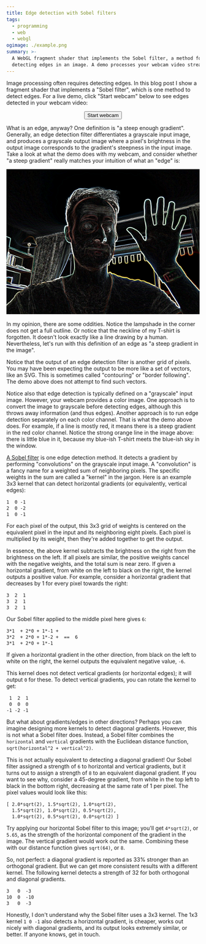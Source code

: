 ```yaml
---
title: Edge detection with Sobel filters
tags:
  - programming
  - web
  - webgl
ogimage: ./example.png
summary: >-
  A WebGL fragment shader that implements the Sobel filter, a method for
  detecting edges in an image. A demo processes your webcam video stream.
---
```


Image processing often requires detecting edges.
In this blog post I show a fragment shader that implements a "Sobel filter",
which is one method to detect edges.
For a live demo,
click "Start webcam" below
to see edges detected in your webcam video:

<canvas id="display" style="max-width: initial; display: none;"></canvas>
<div style="text-align: center">
  <button onclick="startWebcam(); this.parentElement.removeChild(this)">Start webcam</button>
</div>
<video id="webcamVideo" style="display: none;"></video>

<script id="vertex-shader" type="glsl">
    attribute vec2 c;
    void main(void) {
      gl_Position=vec4(c, 0.0, 1.0);
    }
</script>

<script id="fragment-shader" type="glsl">
    precision mediump float;
    uniform sampler2D tex;
    uniform vec2 texSize;
    vec3 texRGB(vec2 coord) {
      return texture2D(tex, coord).rgb;
    }
    vec3 sobel(vec2 coord, vec2 v, vec2 h) {
      vec3 total = vec3(0.);
      total += texRGB(coord + h - v);
      total += texRGB(coord - h - v) * -1.;
      total += texRGB(coord + h)     *  2.;
      total += texRGB(coord - h)     * -2.;
      total += texRGB(coord + h + v);
      total += texRGB(coord - h + v) * -1.;

      return total;
    }
    void main(void) {
      vec2 coord = gl_FragCoord.xy / texSize;

      vec2 pxSize = 1./texSize;

      vec2 v = vec2(0., pxSize.y);
      vec2 h = vec2(pxSize.x, 0.);

      vec3 vertical = sobel(coord, v, h);
      vec3 horizontal = sobel(coord, h, v);

      gl_FragColor = vec4(sqrt(vertical*vertical + horizontal*horizontal), 1.);
    }
</script>

<script type="text/javascript">
    const webcamVideoEl = document.getElementById("webcamVideo");
    const displayCanvasEl = document.getElementById("display");
    const gl = displayCanvasEl.getContext("webgl");

    const vs = gl.createShader(gl.VERTEX_SHADER);
    gl.shaderSource(vs, document.getElementById("vertex-shader").innerText);
    gl.compileShader(vs);

    const fs = gl.createShader(gl.FRAGMENT_SHADER);
    gl.shaderSource(fs, document.getElementById("fragment-shader").innerText);
    gl.compileShader(fs);
    if (!gl.getShaderParameter(fs, gl.COMPILE_STATUS)) {
      console.error(gl.getShaderInfoLog(fs));
    }

    const prog = gl.createProgram();
    gl.attachShader(prog, vs);
    gl.attachShader(prog, fs);
    gl.linkProgram(prog);
    gl.useProgram(prog);

    const vb = gl.createBuffer();
    gl.bindBuffer(gl.ARRAY_BUFFER, vb);
    gl.bufferData(gl.ARRAY_BUFFER, new Float32Array([ -1,1,  -1,-1,  1,-1,  1,1 ]), gl.STATIC_DRAW);

    const coordLoc = gl.getAttribLocation(prog, 'c');
    gl.vertexAttribPointer(coordLoc, 2, gl.FLOAT, false, 0, 0);
    gl.enableVertexAttribArray(coordLoc);

    gl.activeTexture(gl.TEXTURE0);
    const tex = gl.createTexture();
    gl.bindTexture(gl.TEXTURE_2D, tex);

    gl.texParameteri(gl.TEXTURE_2D, gl.TEXTURE_WRAP_S, gl.CLAMP_TO_EDGE);
    gl.texParameteri(gl.TEXTURE_2D, gl.TEXTURE_WRAP_T, gl.CLAMP_TO_EDGE);
    gl.texParameteri(gl.TEXTURE_2D, gl.TEXTURE_MIN_FILTER, gl.LINEAR);

    const texLoc = gl.getUniformLocation(prog, "tex");
    const texSizeLoc = gl.getUniformLocation(prog, "texSize");

    function startWebcam() {
      navigator.mediaDevices.getUserMedia({ video: {
            facingMode: "user",
            width: { ideal: 320 },
            height: { ideal: 240 } } }).then(stream => {
        displayCanvasEl.style.display = "block";
        webcamVideoEl.srcObject = stream;
        webcamVideoEl.play();
        function processFrame(now, metadata) {
          displayCanvasEl.width = metadata.width;
          displayCanvasEl.height = metadata.height;
          gl.viewport(0, 0, metadata.width, metadata.height);
          gl.texImage2D(gl.TEXTURE_2D, 0, gl.RGB, gl.RGB, gl.UNSIGNED_BYTE, webcamVideoEl);
          gl.uniform1i(texLoc, 0);
          gl.uniform2f(texSizeLoc, metadata.width, metadata.height);
          gl.drawArrays(gl.TRIANGLE_FAN, 0, 4);
          webcamVideoEl.requestVideoFrameCallback(processFrame);
        }
        webcamVideoEl.requestVideoFrameCallback(processFrame);
      }).catch(error => {
        console.error(error);
      });
    }
</script>

What is an edge, anyway?
One definition is "a steep enough gradient".
Generally, an edge detection filter differentiates a grayscale input image,
and produces a grayscale output image
where a pixel's brightness in the output image
corresponds to the gradient's steepness in the input image.
Take a look at what the demo does with my webcam,
and consider whether "a steep gradient" really matches your intuition of what an "edge" is:

<p><img src="./example.png"/></p>

In my opinion, there are some oddities.
Notice the lampshade in the corner does not get a full outline.
Or notice that the neckline of my T-shirt is forgotten.
It doesn't look exactly like a line drawing by a human.
Nevertheless, let's run with this definition of an edge as "a steep gradient in the image".

Notice that the output of an edge detection filter is another grid of pixels.
You may have been expecting the output to be more like a set of vectors, like an SVG.
This is sometimes called "contouring" or "border following".
The demo above does not attempt to find such vectors.

Notice also that edge detection is typically defined on a "grayscale" input image.
However, your webcam provides a color image.
One approach is to convert the image to grayscale before detecting edges,
although this throws away information (and thus edges).
Another approach is to run edge detection separately on each color channel.
That is what the demo above does.
For example, if a line is mostly red,
it means there is a steep gradient in the red color channel.
Notice the strong orange line in the image above:
there is little blue in it,
because my blue-ish T-shirt meets the blue-ish sky in the window.

[A Sobel filter](https://en.wikipedia.org/wiki/Sobel_operator) is one edge detection method.
It detects a gradient by performing "convolutions" on the grayscale input image.
A "convolution" is a fancy name for a weighted sum of neighboring pixels.
The specific weights in the sum are called a "kernel" in the jargon.
Here is an example 3x3 kernel that can detect horizontal gradients
(or equivalently, vertical edges):

```
1  0 -1
2  0 -2
1  0 -1
```

For each pixel of the output,
this 3x3 grid of weights is centered on the equivalent pixel in the input and its neighboring eight pixels.
Each pixel is multiplied by its weight,
then they're added together to get the output.

In essence, the above kernel subtracts the brightness on the right from the brightness on the left.
If all pixels are similar,
the positive weights cancel with the negative weights,
and the total sum is near zero.
If given a horizontal gradient,
from white on the left to black on the right,
the kernel outputs a positive value.
For example, consider a horizontal gradient
that decreases by 1 for every pixel towards the right:

```
3  2  1
3  2  1
3  2  1
```

Our Sobel filter applied to the middle pixel here gives `6`:

```
3*1  + 2*0 + 1*-1 +
3*2  + 2*0 + 1*-2 +  ==  6
3*1  + 2*0 + 1*-1
```

If given a horizontal gradient in the other direction,
from black on the left to white on the right,
the kernel outputs the equivalent negative value, `-6`.

This kernel does not detect vertical gradients (or horizontal edges);
it will output `0` for these.
To detect vertical gradients,
you can rotate the kernel to get:

```
 1  2  1
 0  0  0
-1 -2 -1
```

But what about gradients/edges in other directions?
Perhaps you can imagine designing more kernels
to detect diagonal gradients.
However, this is not what a Sobel filter does.
Instead, a Sobel filter combines the `horizontal` and `vertical` gradients with
the Euclidean distance function,
`sqrt(horizontal^2 + vertical^2)`.

This is not actually equivalent to detecting a diagonal gradient!
Our Sobel filter assigned a strength of `6` to horizontal and vertical gradients,
but it turns out to assign a strength of `8` to an equivalent diagonal gradient.
If you want to see why,
consider a 45-degree gradient,
from white in the top left to black in the bottom right,
decreasing at the same rate of 1 per pixel.
The pixel values would look like this:

```
[ 2.0*sqrt(2), 1.5*sqrt(2), 1.0*sqrt(2),
  1.5*sqrt(2), 1.0*sqrt(2), 0.5*sqrt(2),
  1.0*sqrt(2), 0.5*sqrt(2), 0.0*sqrt(2) ]
```

Try applying our horizontal Sobel filter to this image;
you'll get `4*sqrt(2)`, or `5.65`,
as the strength of the horizontal component of the gradient in the image.
The vertical gradient would work out the same.
Combining these with our distance function gives
`sqrt(64)`, or `8`.

So, not perfect:
a diagonal gradient is reported as 33% stronger than an orthogonal gradient.
But we can get more consistent results with a different kernel.
The following kernel
detects a strength of 32 for both orthogonal and diagonal gradients.

```
3   0  -3
10  0  -10
3   0  -3
```

Honestly, I don't understand why the Sobel filter uses a 3x3 kernel.
The 1x3 kernel `1 0 -1` also detects a horizontal gradient,
is cheaper,
works out nicely with diagonal gradients,
and its output looks extremely similar, or better.
If anyone knows, get in touch.
